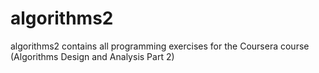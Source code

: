 algorithms2
===========

algorithms2 contains all programming exercises for the Coursera course (Algorithms Design and Analysis Part 2)
